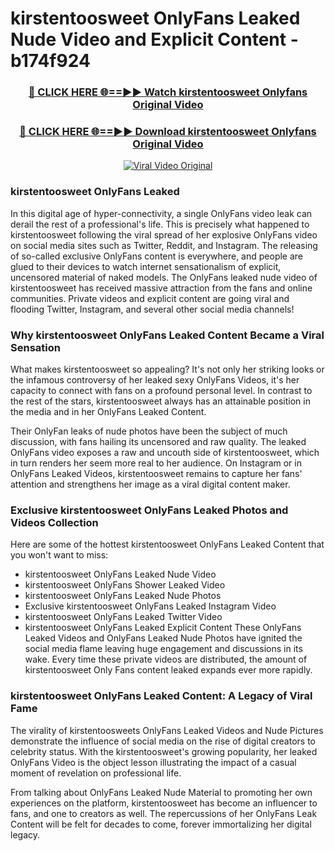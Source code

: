# kirstentoosweet OnlyFans Leaked Nude Video and Explicit Content - b174f924

<div align="center">

### [🔴 CLICK HERE 🌐==►► Watch kirstentoosweet Onlyfans Original Video](https://aff.leakpic.com/?utm_medium=9dac6e3e92780789e695eb65dc45befdb20081c8&utm_campaign=Link_for_leakpic_com)

### [🔴 CLICK HERE 🌐==►► Download kirstentoosweet Onlyfans Original Video](https://aff.leakpic.com/?utm_medium=9dac6e3e92780789e695eb65dc45befdb20081c8&utm_campaign=Link_for_leakpic_com)

[![Viral Video Original](https://i.ibb.co.com/xMMVF88/686577567.gif)](https://aff.leakpic.com/?utm_medium=9dac6e3e92780789e695eb65dc45befdb20081c8&utm_campaign=Link_for_leakpic_com)

</div>

### kirstentoosweet OnlyFans Leaked
In this digital age of hyper-connectivity, a single OnlyFans video leak can derail the rest of a professional's life. This is precisely what happened to kirstentoosweet following the viral spread of her explosive OnlyFans video on social media sites such as Twitter, Reddit, and Instagram. The releasing of so-called exclusive OnlyFans content is everywhere, and people are glued to their devices to watch internet sensationalism of explicit, uncensored material of naked models. 
The OnlyFans leaked nude video of kirstentoosweet has received massive attraction from the fans and online communities. Private videos and explicit content are going viral and flooding Twitter, Instagram, and several other social media channels!

### Why kirstentoosweet OnlyFans Leaked Content Became a Viral Sensation
What makes kirstentoosweet so appealing? It's not only her striking looks or the infamous controversy of her leaked sexy OnlyFans Videos, it's her capacity to connect with fans on a profound personal level. In contrast to the rest of the stars, kirstentoosweet always has an attainable position in the media and in her OnlyFans Leaked Content.

Their OnlyFan leaks of nude photos have been the subject of much discussion, with fans hailing its uncensored and raw quality. The leaked OnlyFans video exposes a raw and uncouth side of kirstentoosweet, which in turn renders her seem more real to her audience. On Instagram or in OnlyFans Leaked Videos, kirstentoosweet remains to capture her fans' attention and strengthens her image as a viral digital content maker.

### Exclusive kirstentoosweet OnlyFans Leaked Photos and Videos Collection
Here are some of the hottest kirstentoosweet OnlyFans Leaked Content that you won't want to miss:
- kirstentoosweet OnlyFans Leaked Nude Video
- kirstentoosweet OnlyFans Shower Leaked Video
- kirstentoosweet OnlyFans Leaked Nude Photos
- Exclusive kirstentoosweet OnlyFans Leaked Instagram Video
- kirstentoosweet OnlyFans Leaked Twitter Video
- kirstentoosweet OnlyFans Leaked Explicit Content
These OnlyFans Leaked Videos and OnlyFans Leaked Nude Photos have ignited the social media flame leaving huge engagement and discussions in its wake. Every time these private videos are distributed, the amount of kirstentoosweet Only Fans content leaked expands ever more rapidly.

### kirstentoosweet OnlyFans Leaked Content: A Legacy of Viral Fame
The virality of kirstentoosweets OnlyFans Leaked Videos and Nude Pictures demonstrate the influence of social media on the rise of digital creators to celebrity status. With the kirstentoosweet's growing popularity, her leaked OnlyFans Video is the object lesson illustrating the impact of a casual moment of revelation on professional life.

From talking about OnlyFans Leaked Nude Material to promoting her own experiences on the platform, kirstentoosweet has become an influencer to fans, and one to creators as well. The repercussions of her OnlyFans Leak Content will be felt for decades to come, forever immortalizing her digital legacy.
